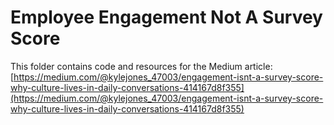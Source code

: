 # Employee Engagement Not A Survey Score

This folder contains code and resources for the Medium article:
[https://medium.com/@kylejones_47003/engagement-isnt-a-survey-score-why-culture-lives-in-daily-conversations-414167d8f355](https://medium.com/@kylejones_47003/engagement-isnt-a-survey-score-why-culture-lives-in-daily-conversations-414167d8f355)
